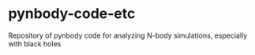 # pynbody-code-etc
Repository of pynbody code for analyzing N-body simulations, especially with black holes
